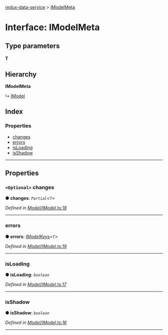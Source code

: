[redux-data-service](../README.md) > [IModelMeta](../interfaces/imodelmeta.md)

# Interface: IModelMeta

## Type parameters
#### T 
## Hierarchy

**IModelMeta**

↳  [IModel](imodel.md)

## Index

### Properties

* [changes](imodelmeta.md#changes)
* [errors](imodelmeta.md#errors)
* [isLoading](imodelmeta.md#isloading)
* [isShadow](imodelmeta.md#isshadow)

---

## Properties

<a id="changes"></a>

### `<Optional>` changes

**● changes**: *`Partial`<`T`>*

*Defined in [Model/IModel.ts:18](https://github.com/Rediker-Software/redux-data-service/blob/5a6fe9c/src/Model/IModel.ts#L18)*

___
<a id="errors"></a>

###  errors

**● errors**: *[IModelKeys](../#imodelkeys)<`T`>*

*Defined in [Model/IModel.ts:19](https://github.com/Rediker-Software/redux-data-service/blob/5a6fe9c/src/Model/IModel.ts#L19)*

___
<a id="isloading"></a>

###  isLoading

**● isLoading**: *`boolean`*

*Defined in [Model/IModel.ts:17](https://github.com/Rediker-Software/redux-data-service/blob/5a6fe9c/src/Model/IModel.ts#L17)*

___
<a id="isshadow"></a>

###  isShadow

**● isShadow**: *`boolean`*

*Defined in [Model/IModel.ts:16](https://github.com/Rediker-Software/redux-data-service/blob/5a6fe9c/src/Model/IModel.ts#L16)*

___

